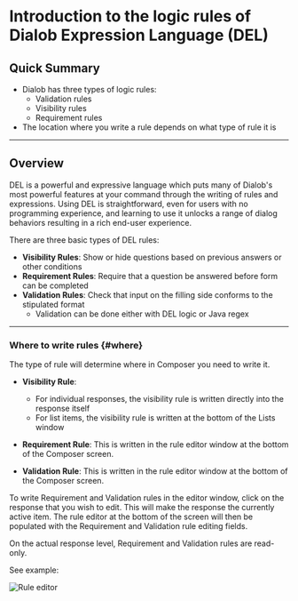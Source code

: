# Introduction to the logic rules of Dialob Expression Language (DEL) 

## Quick Summary


* Dialob has three types of logic rules:
  * Validation rules
  * Visibility rules
  * Requirement rules
* The location where you write a rule depends on what type of rule it is
 
---

## Overview

DEL is a powerful and expressive language which puts many of Dialob's most powerful features at your command through the writing of rules and expressions. Using DEL is straightforward, even for users with no programming experience, and learning to use it unlocks a range of dialog behaviors resulting in a rich end-user experience.  

There are three basic types of DEL rules:

* **Visibility Rules**: Show or hide questions based on previous answers or other conditions
* **Requirement Rules**: Require that a question be answered before form can be completed
* **Validation Rules**: Check that input on the filling side conforms to the stipulated format
  * Validation can be done either with DEL logic or Java regex

---

### Where to write rules {#where}

The type of rule will determine where in Composer you need to write it.

* **Visibility Rule**: 
  * For individual responses, the visibility rule is written directly into the response itself
  * For list items, the visibility rule is written at the bottom of the Lists window

* **Requirement Rule**: This is written in the rule editor window at the bottom of the Composer screen.

* **Validation Rule**: This is written in the rule editor window at the bottom of the Composer screen. 

To write Requirement and Validation rules in the editor window, click on the response that you wish to edit. This will make the response the currently active item.  The rule editor at the bottom of the screen will then be populated with the Requirement and Validation rule editing fields. 

On the actual response level, Requirement and Validation rules are read-only.

See example:

![Rule editor](expressions/rule-editor.png)



